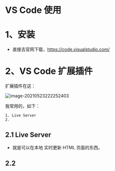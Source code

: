 # VS Code 使用

# 1、安装

- 直接去官网下载，https://code.visualstudio.com/



# 2、VS Code 扩展插件

扩展插件在这：

![image-20210523222252403](https://2021-joker.oss-cn-shanghai.aliyuncs.com/java_img/image-20210523222252403.png)

我常用的，如下：

 	1. Live Server
 	2. 

## 2.1 Live Server

- 就是可以在本地 实时更新 HTML 页面的东西。



## 2.2 